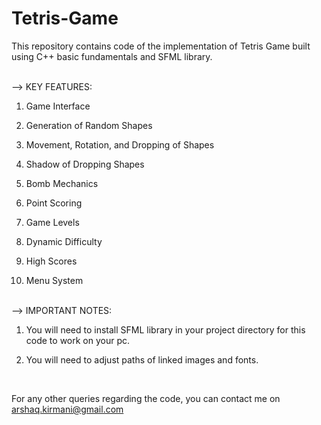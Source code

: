 # Tetris-Game
This repository contains code of the implementation of Tetris Game built using C++ basic fundamentals and SFML library.

<br>
--> KEY FEATURES:

1. Game Interface
   
2. Generation of Random Shapes

3. Movement, Rotation, and Dropping of Shapes

4. Shadow of Dropping Shapes

5. Bomb Mechanics

6. Point Scoring

7. Game Levels

8. Dynamic Difficulty

9. High Scores

10. Menu System

<br>
--> IMPORTANT NOTES:

1. You will need to install SFML library in your project directory for this code to work on your pc.
   
2. You will need to adjust paths of linked images and fonts.

<br>

For any other queries regarding the code, you can contact me on [arshaq.kirmani@gmail.com]()
